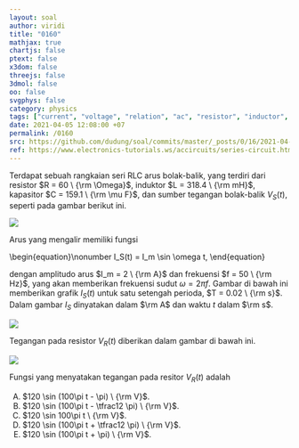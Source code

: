 ```yaml
---
layout: soal
author: viridi
title: "0160"
mathjax: true
chartjs: false
ptext: false
x3dom: false
threejs: false
3dmol: false
oo: false
svgphys: false
category: physics
tags: ["current", "voltage", "relation", "ac", "resistor", "inductor", "capacitor", "impedance", "reactance", "resistance", "fi1202", "2020-1"]
date: 2021-04-05 12:08:00 +07
permalink: /0160
src: https://github.com/dudung/soal/commits/master/_posts/0/16/2021-04-05-ac-circuit-rlc-voltage-resistor.md
ref: https://www.electronics-tutorials.ws/accircuits/series-circuit.html
---
```

Terdapat sebuah rangkaian seri RLC arus bolak-balik, yang terdiri dari resistor $R = 60 \ {\rm \Omega}$, induktor $L = 318.4 \ {\rm mH}$, kapasitor $C = 159.1 \ {\rm \mu F}$, dan sumber tegangan bolak-balik $V_S(t)$, seperti pada gambar berikut ini.

![]({{site.baseurl}}/assets/img/0/16/0160.png)

Arus yang mengalir memiliki fungsi

\begin{equation}\nonumber
I_S(t) = I_m \sin \omega t,
\end{equation}

dengan amplitudo arus $I_m = 2 \ {\rm A}$ dan frekuensi $f = 50 \ {\rm Hz}$, yang akan memberikan frekuensi sudut $\omega = 2 \pi f$. Gambar di bawah ini memberikan grafik $I_S(t)$ untuk satu setengah perioda, $T = 0.02 \ {\rm s}$. Dalam gambar $I_S$ dinyatakan dalam $\rm A$ dan waktu $t$ dalam $\rm s$.

![]({{site.baseurl}}/assets/img/0/16/0160a.png)

Tegangan pada resistor $V_R(t)$ diberikan dalam gambar di bawah ini.

![]({{site.baseurl}}/assets/img/0/16/0160b.png)

Fungsi yang menyatakan tegangan pada resitor $V_R(t)$ adalah

<ol type="A">
<li>$120 \sin (100\pi t - \pi) \ {\rm V}$.
<li>$120 \sin (100\pi t - \tfrac12 \pi) \ {\rm V}$.
<li>$120 \sin 100\pi t \ {\rm V}$.
<li>$120 \sin (100\pi t + \tfrac12 \pi) \ {\rm V}$.
<li>$120 \sin (100\pi t + \pi) \ {\rm V}$.
